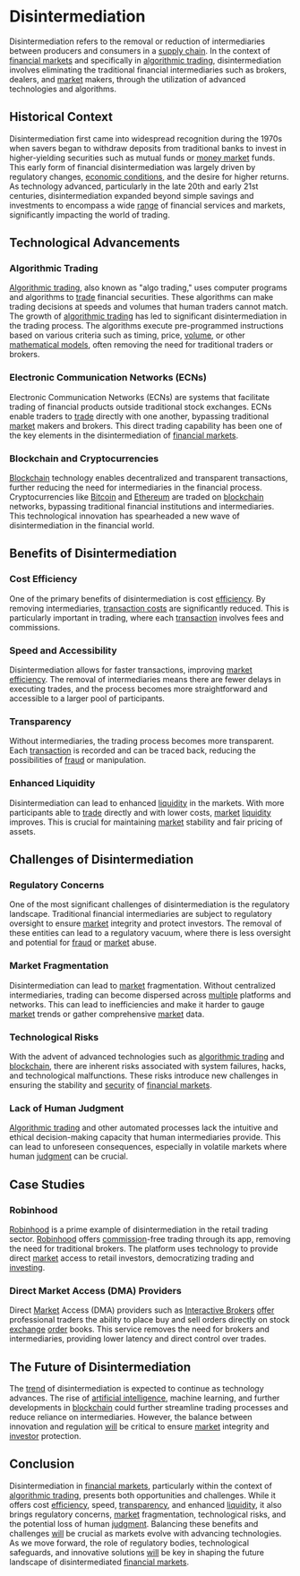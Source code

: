 # Disintermediation

Disintermediation refers to the removal or reduction of intermediaries between producers and consumers in a [supply chain](../s/supply_chain.md). In the context of [financial markets](../f/financial_market.md) and specifically in [algorithmic trading](../a/accountability.md), disintermediation involves eliminating the traditional financial intermediaries such as brokers, dealers, and [market](../m/market.md) makers, through the utilization of advanced technologies and algorithms.

## Historical Context

Disintermediation first came into widespread recognition during the 1970s when savers began to withdraw deposits from traditional banks to invest in higher-yielding securities such as mutual funds or [money market](../m/money_market.md) funds. This early form of financial disintermediation was largely driven by regulatory changes, [economic conditions](../e/economic_conditions.md), and the desire for higher returns. As technology advanced, particularly in the late 20th and early 21st centuries, disintermediation expanded beyond simple savings and investments to encompass a wide [range](../r/range.md) of financial services and markets, significantly impacting the world of trading.

## Technological Advancements

### Algorithmic Trading

[Algorithmic trading](../a/accountability.md), also known as "algo trading," uses computer programs and algorithms to [trade](../t/trade.md) financial securities. These algorithms can make trading decisions at speeds and volumes that human traders cannot match. The growth of [algorithmic trading](../a/accountability.md) has led to significant disintermediation in the trading process. The algorithms execute pre-programmed instructions based on various criteria such as timing, price, [volume](../v/volume.md), or other [mathematical models](../m/mathematical_models_in_trading.md), often removing the need for traditional traders or brokers. 

### Electronic Communication Networks (ECNs)

Electronic Communication Networks (ECNs) are systems that facilitate trading of financial products outside traditional stock exchanges. ECNs enable traders to [trade](../t/trade.md) directly with one another, bypassing traditional [market](../m/market.md) makers and brokers. This direct trading capability has been one of the key elements in the disintermediation of [financial markets](../f/financial_market.md).

### Blockchain and Cryptocurrencies

[Blockchain](../b/blockchain_in_trading.md) technology enables decentralized and transparent transactions, further reducing the need for intermediaries in the financial process. Cryptocurrencies like [Bitcoin](../b/bitcoin.md) and [Ethereum](../e/ethereum_.md) are traded on [blockchain](../b/blockchain_in_trading.md) networks, bypassing traditional financial institutions and intermediaries. This technological innovation has spearheaded a new wave of disintermediation in the financial world.

## Benefits of Disintermediation

### Cost Efficiency

One of the primary benefits of disintermediation is cost [efficiency](../e/efficiency.md). By removing intermediaries, [transaction costs](../t/transaction_costs.md) are significantly reduced. This is particularly important in trading, where each [transaction](../t/transaction.md) involves fees and commissions.

### Speed and Accessibility

Disintermediation allows for faster transactions, improving [market efficiency](../m/market_efficiency.md). The removal of intermediaries means there are fewer delays in executing trades, and the process becomes more straightforward and accessible to a larger pool of participants.

### Transparency

Without intermediaries, the trading process becomes more transparent. Each [transaction](../t/transaction.md) is recorded and can be traced back, reducing the possibilities of [fraud](../f/fraud.md) or manipulation.

### Enhanced Liquidity

Disintermediation can lead to enhanced [liquidity](../l/liquidity.md) in the markets. With more participants able to [trade](../t/trade.md) directly and with lower costs, [market](../m/market.md) [liquidity](../l/liquidity.md) improves. This is crucial for maintaining [market](../m/market.md) stability and fair pricing of assets.

## Challenges of Disintermediation

### Regulatory Concerns

One of the most significant challenges of disintermediation is the regulatory landscape. Traditional financial intermediaries are subject to regulatory oversight to ensure [market](../m/market.md) integrity and protect investors. The removal of these entities can lead to a regulatory vacuum, where there is less oversight and potential for [fraud](../f/fraud.md) or [market](../m/market.md) abuse.

### Market Fragmentation

Disintermediation can lead to [market](../m/market.md) fragmentation. Without centralized intermediaries, trading can become dispersed across [multiple](../m/multiple.md) platforms and networks. This can lead to inefficiencies and make it harder to gauge [market](../m/market.md) trends or gather comprehensive [market](../m/market.md) data.

### Technological Risks

With the advent of advanced technologies such as [algorithmic trading](../a/accountability.md) and [blockchain](../b/blockchain_in_trading.md), there are inherent risks associated with system failures, hacks, and technological malfunctions. These risks introduce new challenges in ensuring the stability and [security](../s/security.md) of [financial markets](../f/financial_market.md).

### Lack of Human Judgment

[Algorithmic trading](../a/accountability.md) and other automated processes lack the intuitive and ethical decision-making capacity that human intermediaries provide. This can lead to unforeseen consequences, especially in volatile markets where human [judgment](../j/judgment.md) can be crucial.

## Case Studies

### Robinhood

[Robinhood](https://robinhood.com) is a prime example of disintermediation in the retail trading sector. [Robinhood](../r/robinhood.md) offers [commission](../c/commission.md)-free trading through its app, removing the need for traditional brokers. The platform uses technology to provide direct [market](../m/market.md) access to retail investors, democratizing trading and [investing](../i/investing.md).

### Direct Market Access (DMA) Providers

Direct [Market](../m/market.md) Access (DMA) providers such as [Interactive Brokers](https://www.interactivebrokers.com) [offer](../o/offer.md) professional traders the ability to place buy and sell orders directly on stock [exchange](../e/exchange.md) [order](../o/order.md) books. This service removes the need for brokers and intermediaries, providing lower latency and direct control over trades.

## The Future of Disintermediation

The [trend](../t/trend.md) of disintermediation is expected to continue as technology advances. The rise of [artificial intelligence](../a/artificial_intelligence_in_trading.md), machine learning, and further developments in [blockchain](../b/blockchain_in_trading.md) could further streamline trading processes and reduce reliance on intermediaries. However, the balance between innovation and regulation [will](../w/will.md) be critical to ensure [market](../m/market.md) integrity and [investor](../i/investor.md) protection.

## Conclusion

Disintermediation in [financial markets](../f/financial_market.md), particularly within the context of [algorithmic trading](../a/accountability.md), presents both opportunities and challenges. While it offers cost [efficiency](../e/efficiency.md), speed, [transparency](../t/transparency.md), and enhanced [liquidity](../l/liquidity.md), it also brings regulatory concerns, [market](../m/market.md) fragmentation, technological risks, and the potential loss of human [judgment](../j/judgment.md). Balancing these benefits and challenges [will](../w/will.md) be crucial as markets evolve with advancing technologies. As we move forward, the role of regulatory bodies, technological safeguards, and innovative solutions [will](../w/will.md) be key in shaping the future landscape of disintermediated [financial markets](../f/financial_market.md).